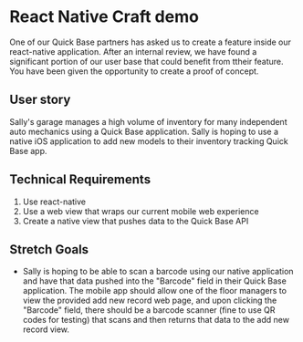 # React Native Craft demo
One of our Quick Base partners has asked us to create a feature inside our react-native application. 
After an internal review, we have found a significant portion of our user base that could benefit from ttheir feature. 
You have been given the opportunity to create a proof of concept. 

## User story
Sally's garage manages a high volume of inventory for many independent auto mechanics using a Quick Base application. 
Sally is hoping to use a native iOS application to add new models to their inventory tracking Quick Base app. 

## Technical Requirements

1. Use react-native
1. Use a web view that wraps our current mobile web experience
1. Create a native view that pushes data to the Quick Base API

## Stretch Goals
* Sally is hoping to be able to scan a barcode using our native application and have that data pushed into the "Barcode" 
field in their Quick Base application. The mobile app should allow one of the floor managers to view the provided add 
new record web page, and upon clicking the "Barcode" field, there should be a barcode scanner (fine to use QR codes 
for testing) that scans and then returns that data to the add new record view.  